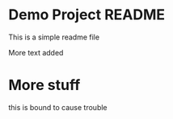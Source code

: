 # Demo Project README

This is a simple readme file

More text added

# More stuff
this is bound to cause trouble
